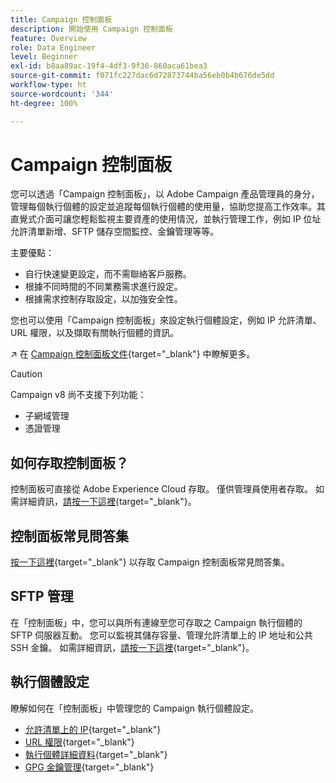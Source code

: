 ```yaml
---
title: Campaign 控制面板
description: 開始使用 Campaign 控制面板
feature: Overview
role: Data Engineer
level: Beginner
exl-id: b8aa89ac-19f4-4df3-9f36-860aca61bea3
source-git-commit: f071fc227dac6d72873744ba56eb0b4b676de5dd
workflow-type: ht
source-wordcount: '344'
ht-degree: 100%

---
```


# Campaign 控制面板

您可以透過「Campaign 控制面板」，以 Adobe Campaign 產品管理員的身分，管理每個執行個體的設定並追蹤每個執行個體的使用量，協助您提高工作效率。其直覺式介面可讓您輕鬆監視主要資產的使用情況，並執行管理工作，例如 IP 位址允許清單新增、SFTP 儲存空間監控、金鑰管理等等。

主要優點：

* 自行快速變更設定，而不需聯絡客戶服務。
* 根據不同時間的不同業務需求進行設定。
* 根據需求控制存取設定，以加強安全性。

您也可以使用「Campaign 控制面板」來設定執行個體設定，例如 IP 允許清單、URL 權限，以及擷取有關執行個體的資訊。

↗️ 在 [Campaign 控制面板文件](https://experienceleague.adobe.com/docs/control-panel/using/control-panel-home.html?lang=zh-Hant){target=&quot;_blank&quot;} 中瞭解更多。

>[!CAUTION]
> Campaign v8 尚不支援下列功能：
>
>* 子網域管理
>* 憑證管理

>


## 如何存取控制面板？

控制面板可直接從 Adobe Experience Cloud 存取。 僅供管理員使用者存取。 如需詳細資訊，[請按一下這裡](https://experienceleague.adobe.com/docs/control-panel/using/discover-control-panel/accessing-control-panel.html){target=&quot;_blank&quot;}。

## 控制面板常見問答集

[按一下這裡](https://experienceleague.adobe.com/docs/control-panel/using/faq.html?lang=zh-Hant#control-panel){target=&quot;_blank&quot;} 以存取 Campaign 控制面板常見問答集。

## SFTP 管理

在「控制面板」中，您可以與所有連線至您可存取之 Campaign 執行個體的 SFTP 伺服器互動。 您可以監視其儲存容量、管理允許清單上的 IP 地址和公共 SSH 金鑰。 如需詳細資訊，[請按一下這裡](https://experienceleague.adobe.com/docs/control-panel/using/sftp-management/about-sftp-management.html?lang=zh-Hant#sftp-management){target=&quot;_blank&quot;}。

## 執行個體設定

瞭解如何在「控制面板」中管理您的 Campaign 執行個體設定。
* [允許清單上的 IP](https://experienceleague.adobe.com/docs/control-panel/using/instances-settings/ip-allow-listing-instance-access.html?lang=zh-Hant){target=&quot;_blank&quot;}
* [URL 權限](https://experienceleague.adobe.com/docs/control-panel/using/instances-settings/url-permissions.html?lang=zh-Hant){target=&quot;_blank&quot;}
* [執行個體詳細資料](https://experienceleague.adobe.com/docs/control-panel/using/instances-settings/instance-details.html?lang=zh-Hant){target=&quot;_blank&quot;}
* [GPG 金鑰管理](https://experienceleague.adobe.com/docs/control-panel/using/instances-settings/gpg-keys-management.html?lang=zh-Hant){target=&quot;_blank&quot;}
